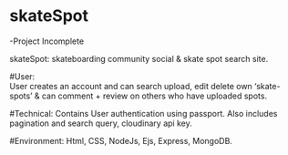 # skateSpot
-Project Incomplete

skateSpot: skateboarding community social & skate spot search site. 

#User:  
User creates an account and can search upload, 
edit delete own ‘skate-spots’ & can comment + 
review on others who have uploaded spots. 

#Technical: 
Contains User authentication using passport. Also includes pagination and search query, cloudinary api key. 

#Environment: 
Html, CSS, NodeJs, Ejs, Express, MongoDB. 
